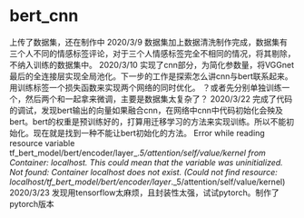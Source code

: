 # bert_cnn
上传了数据集，还在制作中
2020/3/9
数据集加上数据清洗制作完成，数据集有三个人不同的情感标签评论，对于三个人情感标签完全不相同的情况，将其剔除，不纳入训练的数据集中。
2020/3/10
实现了cnn部分，为简化参数量，将VGGnet最后的全连接层实现全局池化。下一步的工作是探索怎么讲cnn与bert联系起来。用训练标签一个损失函数来实现两个网络的同时优化。
？或者先分别单独训练一个，然后两个和一起拿来微调，主要是数据集太复杂了？
2020/3/22
完成了代码的调试，发现bert输出的向量如果融合cnn，在网络中cnn中代码初始化会殃及bert。bert的权重是预训练好的，打算用迁移学习的方法来实现训练。所以不能初始化。现在就是找到一种不能让bert初始化的方法。
 Error while reading resource variable tf_bert_model/bert/encoder/layer_._5/attention/self/value/kernel from Container: localhost. This could mean that the variable was uninitialized. Not found: Container localhost does not exist. (Could not find resource: localhost/tf_bert_model/bert/encoder/layer_._5/attention/self/value/kernel)
2020/3/23
发现用tensorflow太麻烦，且封装性太强，试试pytorch。制作了pytorch版本
